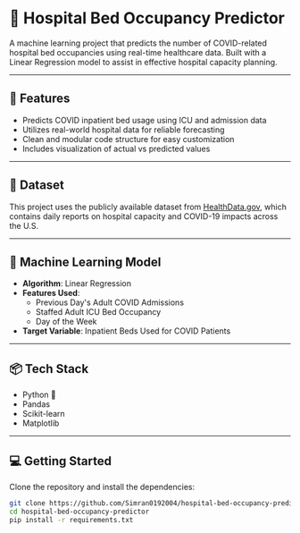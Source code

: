 # 🏥 Hospital Bed Occupancy Predictor

A machine learning project that predicts the number of COVID-related hospital bed occupancies using real-time healthcare data. Built with a Linear Regression model to assist in effective hospital capacity planning.

---

## 🚀 Features

- Predicts COVID inpatient bed usage using ICU and admission data
- Utilizes real-world hospital data for reliable forecasting
- Clean and modular code structure for easy customization
- Includes visualization of actual vs predicted values

---

## 📁 Dataset

This project uses the publicly available dataset from [HealthData.gov](https://healthdata.gov/Hospital/COVID-19-Reported-Patient-Impact-and-Hospital-Capa/anag-cw7u), which contains daily reports on hospital capacity and COVID-19 impacts across the U.S.

---

## 🧠 Machine Learning Model

- **Algorithm**: Linear Regression  
- **Features Used**:
  - Previous Day's Adult COVID Admissions
  - Staffed Adult ICU Bed Occupancy
  - Day of the Week  
- **Target Variable**: Inpatient Beds Used for COVID Patients

---

## 📦 Tech Stack

- Python 🐍
- Pandas
- Scikit-learn
- Matplotlib

---

## 💻 Getting Started

Clone the repository and install the dependencies:

```bash
git clone https://github.com/Simran0192004/hospital-bed-occupancy-predictor.git
cd hospital-bed-occupancy-predictor
pip install -r requirements.txt

